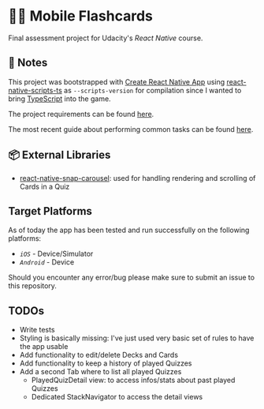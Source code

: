 # 📱📜 Mobile Flashcards

Final assessment project for Udacity's *React Native* course.

## 📓 Notes

This project was bootstrapped with [Create React Native App](https://github.com/react-community/create-react-native-app)
using [react-native-scripts-ts](https://github.com/mathieudutour/create-react-native-app-typescript) as `--scripts-version` for compilation since I wanted to bring [TypeScript](https://www.typescriptlang.org) into the game.

The project requirements can be found [here](https://review.udacity.com/#!/rubrics/1021/view).

The most recent guide about performing common tasks can be found [here](https://github.com/react-community/create-react-native-app/blob/master/react-native-scripts/template/README.md).

## 📦 External Libraries

* [react-native-snap-carousel](https://github.com/archriss/react-native-snap-carousel): used for handling rendering and scrolling of Cards in a Quiz

## Target Platforms

As of today the app has been tested and run successfully on the following platforms:

* *`iOS`* - Device/Simulator
* *`Android`* - Device

Should you encounter any error/bug please make sure to submit an issue to this repository.

## TODOs

* Write tests
* Styling is basically missing: I've just used very basic set of rules to have the app usable
* Add functionality to edit/delete Decks and Cards
* Add functionality to keep a history of played Quizzes
* Add a second Tab where to list all played Quizzes
  * PlayedQuizDetail view: to access infos/stats about past played Quizzes
  * Dedicated StackNavigator to access the detail views
